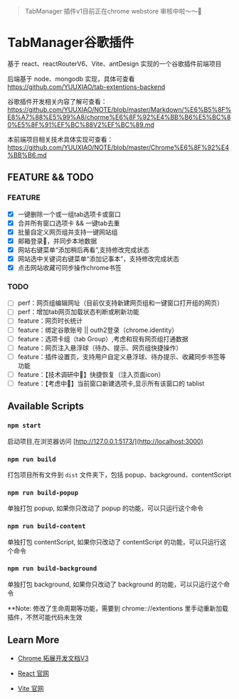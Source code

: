 > TabManager 插件v1目前正在chrome webstore 审核中啦～～🎈

# TabManager谷歌插件

基于 react、reactRouterV6、Vite、antDesign 实现的一个谷歌插件前端项目

后端基于 node、mongodb 实现，具体可查看 https://github.com/YUUXIAO/tab-extentions-backend

谷歌插件开发相关内容了解可查看：https://github.com/YUUXIAO/NOTE/blob/master/Markdown/%E6%B5%8F%E8%A7%88%E5%99%A8/chorme%E6%8F%92%E4%BB%B6%E5%BC%80%E5%8F%91%EF%BC%88V2%EF%BC%89.md

本前端项目相关技术具体实现可查看：https://github.com/YUUXIAO/NOTE/blob/master/Chrome%E6%8F%92%E4%BB%B6.md

## FEATURE && TODO

### FEATURE

- [x] 一键删除一个或一组tab选项卡或窗口
- [x] 合并所有窗口选项卡 && 一键tab去重
- [x] 批量自定义网页组并支持一键网站组
- [x] 邮箱登录📮，并同步本地数据
- [x] 网站右键菜单“添加稍后再看”,支持修改完成状态
- [x] 网站选中关键词右键菜单“添加记事本”，支持修改完成状态
- [x] 点击网站收藏可同步操作chrome书签

### TODO

- [ ] perf：网页组编辑网址（目前仅支持新建网页组和一键窗口打开组的网页）
- [ ] perf：增加tab网页加载状态判断或刷新功能
- [ ] feature：网页时长统计
- [ ] feature：绑定谷歌账号 || outh2登录（chrome.identity）
- [ ] feature：选项卡组（tab Group）,考虑和现有网页组打通数据
- [ ] feature：网页注入悬浮球（待办、提示、网页组快捷操作）
- [ ] feature：插件设置页，支持用户自定义悬浮球、待办提示、收藏同步书签等功能
- [ ] feature：【技术调研中💭】快捷恢复（注入页面icon）
- [ ] feature：【考虑中💭】当前窗口新建选项卡,显示所有该窗口的 tablist

## Available Scripts

### `npm start`

启动项目,在浏览器访问 [http://127.0.0.1:5173/](http://localhost:3000)

### `npm run build`

打包项目所有文件到 `dist` 文件夹下，包括 popup、background、contentScript

### `npm run build-popup`

单独打包 popup, 如果你只改动了 popup 的功能，可以只运行这个命令

### `npm run build-content`

单独打包 contentScript, 如果你只改动了 contentScript 的功能，可以只运行这个命令

### `npm run build-background`

单独打包 background, 如果你只改动了 background 的功能，可以只运行这个命令

\*\*Note: 修改了生命周期等功能，需要到 chrome:://extentions 里手动重新加载插件，不然可能代码未生效

## Learn More

- [Chrome 拓展开发文档V3](https://developer.chrome.com/docs/extensions/reference/api?hl=zh-cn)

- [React 官网](https://reactjs.org/)
- [Vite 官网](https://cn.vitejs.dev/config/)
